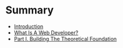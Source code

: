 # Summary

* [Introduction](README.md)
* [What Is A Web Developer?](what_is_a_web_developer.md)
* [Part I. Building The Theoretical Foundation](part1/README.md)

